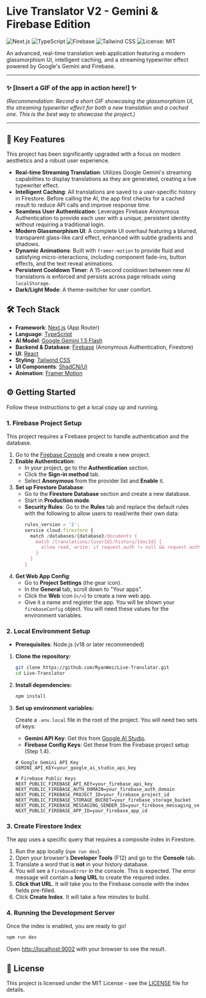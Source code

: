 # Live Translator V2 - Gemini & Firebase Edition

![Next.js](https://img.shields.io/badge/Next.js-000000?style=for-the-badge&logo=nextdotjs&logoColor=white)
![TypeScript](https://img.shields.io/badge/TypeScript-3178C6?style=for-the-badge&logo=typescript&logoColor=white)
![Firebase](https://img.shields.io/badge/Firebase-FFCA28?style=for-the-badge&logo=firebase&logoColor=black)
![Tailwind CSS](https://img.shields.io/badge/Tailwind_CSS-38B2AC?style=for-the-badge&logo=tailwind-css&logoColor=white)
![License: MIT](https://img.shields.io/badge/License-MIT-yellow.svg?style=for-the-badge)

An advanced, real-time translation web application featuring a modern glassmorphism UI, intelligent caching, and a streaming typewriter effect powered by Google's Gemini and Firebase.

---

### ✨ **[Insert a GIF of the app in action here!]** ✨
*(Recommendation: Record a short GIF showcasing the glassmorphism UI, the streaming typewriter effect for both a new translation and a cached one. This is the best way to showcase the project.)*

---

## 🚀 Key Features

This project has been significantly upgraded with a focus on modern aesthetics and a robust user experience.

- **Real-time Streaming Translation**: Utilizes Google Gemini's streaming capabilities to display translations as they are generated, creating a live typewriter effect.
- **Intelligent Caching**: All translations are saved to a user-specific history in Firestore. Before calling the AI, the app first checks for a cached result to reduce API calls and improve response time.
- **Seamless User Authentication**: Leverages Firebase Anonymous Authentication to provide each user with a unique, persistent identity without requiring a traditional login. 
- **Modern Glassmorphism UI**: A complete UI overhaul featuring a blurred, transparent glass-like card effect, enhanced with subtle gradients and shadows.
- **Dynamic Animations**: Built with `framer-motion` to provide fluid and satisfying micro-interactions, including component fade-ins, button effects, and the text reveal animations.
- **Persistent Cooldown Timer**: A 15-second cooldown between new AI translations is enforced and persists across page reloads using `localStorage`.
- **Dark/Light Mode**: A theme-switcher for user comfort.

## 🛠️ Tech Stack

- **Framework**: [Next.js](https://nextjs.org/) (App Router)
- **Language**: [TypeScript](https://www.typescriptlang.org/)
- **AI Model**: [Google Gemini 1.5 Flash](https://deepmind.google/technologies/gemini/)
- **Backend & Database**: [Firebase](https://firebase.google.com/) (Anonymous Authentication, Firestore)
- **UI**: [React](https://reactjs.org/)
- **Styling**: [Tailwind CSS](https://tailwindcss.com/)
- **UI Components**: [ShadCN/UI](https://ui.shadcn.com/)
- **Animation**: [Framer Motion](https://www.framer.com/motion/)

## ⚙️ Getting Started

Follow these instructions to get a local copy up and running.

### 1. Firebase Project Setup

This project requires a Firebase project to handle authentication and the database.

1.  Go to the [Firebase Console](https://console.firebase.google.com/) and create a new project.
2.  **Enable Authentication**: 
    - In your project, go to the **Authentication** section.
    - Click the **Sign-in method** tab.
    - Select **Anonymous** from the provider list and **Enable** it.
3.  **Set up Firestore Database**:
    - Go to the **Firestore Database** section and create a new database.
    - Start in **Production mode**.
    - **Security Rules**: Go to the **Rules** tab and replace the default rules with the following to allow users to read/write their own data:
      ```javascript
      rules_version = '2';
      service cloud.firestore {
        match /databases/{database}/documents {
          match /translations/{userId}/history/{docId} {
            allow read, write: if request.auth != null && request.auth.uid == userId;
          }
        }
      }
      ```
4.  **Get Web App Config**: 
    - Go to **Project Settings** (the gear icon).
    - In the **General** tab, scroll down to "Your apps".
    - Click the **Web** icon (`</>`) to create a new web app.
    - Give it a name and register the app. You will be shown your `firebaseConfig` object. You will need these values for the environment variables.

### 2. Local Environment Setup

- **Prerequisites**: Node.js (v18 or later recommended)

1.  **Clone the repository:**
    ```bash
    git clone https://github.com/RyanWez/Live-Translator.git
    cd Live-Translator
    ```

2.  **Install dependencies:**
    ```bash
    npm install
    ```

3.  **Set up environment variables:**

    Create a `.env.local` file in the root of the project. You will need two sets of keys:

    - **Gemini API Key**: Get this from [Google AI Studio](https://aistudio.google.com/app/apikey).
    - **Firebase Config Keys**: Get these from the Firebase project setup (Step 1.4).

    ```env
    # Google Gemini API Key
    GEMINI_API_KEY=your_google_ai_studio_api_key

    # Firebase Public Keys
    NEXT_PUBLIC_FIREBASE_API_KEY=your_firebase_api_key
    NEXT_PUBLIC_FIREBASE_AUTH_DOMAIN=your_firebase_auth_domain
    NEXT_PUBLIC_FIREBASE_PROJECT_ID=your_firebase_project_id
    NEXT_PUBLIC_FIREBASE_STORAGE_BUCKET=your_firebase_storage_bucket
    NEXT_PUBLIC_FIREBASE_MESSAGING_SENDER_ID=your_firebase_messaging_sender_id
    NEXT_PUBLIC_FIREBASE_APP_ID=your_firebase_app_id
    ```

### 3. Create Firestore Index

The app uses a specific query that requires a composite index in Firestore.

1.  Run the app locally (`npm run dev`).
2.  Open your browser's **Developer Tools** (F12) and go to the **Console** tab.
3.  Translate a word that is **not** in your history database.
4.  You will see a `FirebaseError` in the console. This is expected. The error message will contain a **long URL** to create the required index.
5.  **Click that URL**. It will take you to the Firebase console with the index fields pre-filled.
6.  Click **Create Index**. It will take a few minutes to build.

### 4. Running the Development Server

Once the index is enabled, you are ready to go!

```bash
npm run dev
```

Open [http://localhost:9002](http://localhost:9002) with your browser to see the result.

## 📜 License

This project is licensed under the MIT License - see the [LICENSE](LICENSE) file for details.